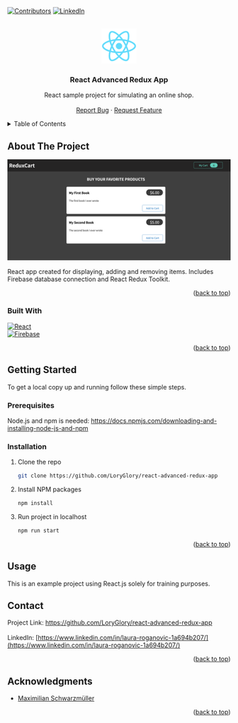 <!-- Improved compatibility of back to top link: See: https://github.com/othneildrew/Best-README-Template/pull/73 -->
<a name="readme-top"></a>
<!--
*** Thanks for checking out the Best-README-Template. If you have a suggestion
*** that would make this better, please fork the repo and create a pull request
*** or simply open an issue with the tag "enhancement".
*** Don't forget to give the project a star!
*** Thanks again! Now go create something AMAZING! :D
-->



<!-- PROJECT SHIELDS -->
<!--
*** I'm using markdown "reference style" links for readability.
*** Reference links are enclosed in brackets [ ] instead of parentheses ( ).
*** See the bottom of this document for the declaration of the reference variables
*** for contributors-url, forks-url, etc. This is an optional, concise syntax you may use.
*** https://www.markdownguide.org/basic-syntax/#reference-style-links
-->
[![Contributors][contributors-shield]][contributors-url]
[![LinkedIn][linkedin-shield]][linkedin-url]


<!-- PROJECT LOGO -->
<br />
<div align="center">
  <a href="https://github.com/LoryGlory/react-advanced-redux-app
">
    <img src="public/logo192.png" alt="Logo" width="80" height="80">
  </a>

<h3 align="center">React Advanced Redux App</h3>

  <p align="center">
    React sample project for simulating an online shop.
    <br />
    <br />
    <a href="https://github.com/LoryGlory/react-advanced-redux-app
">Report Bug</a>
    ·
    <a href="https://github.com/LoryGlory/react-advanced-redux-app
">Request Feature</a>
  </p>
</div>



<!-- TABLE OF CONTENTS -->
<details>
  <summary>Table of Contents</summary>
  <ol>
    <li>
      <a href="#about-the-project">About The Project</a>
      <ul>
        <li><a href="#built-with">Built With</a></li>
      </ul>
    </li>
    <li>
      <a href="#getting-started">Getting Started</a>
      <ul>
        <li><a href="#prerequisites">Prerequisites</a></li>
        <li><a href="#installation">Installation</a></li>
      </ul>
    </li>
    <li><a href="#usage">Usage</a></li> 
    <li><a href="#contact">Contact</a></li>
    <li><a href="#acknowledgments">Acknowledgments</a></li>
  </ol>
</details>



<!-- ABOUT THE PROJECT -->

## About The Project

[![Product Name Screen Shot][product-screenshot]](https://example.com)

React app created for displaying, adding and removing items. Includes Firebase database connection and React Redux Toolkit.
<p align="right">(<a href="#readme-top">back to top</a>)</p>

### Built With

[![React][React.js]][React-url]
<br/>
[![Firebase][Firebase]][Firebase-url]

<p align="right">(<a href="#readme-top">back to top</a>)</p>



<!-- GETTING STARTED -->

## Getting Started

To get a local copy up and running follow these simple steps.

### Prerequisites

Node.js and npm is needed:
[https://docs.npmjs.com/downloading-and-installing-node-js-and-npm
](https://docs.npmjs.com/downloading-and-installing-node-js-and-npm
)

### Installation

1. Clone the repo
   ```sh
   git clone https://github.com/LoryGlory/react-advanced-redux-app

   ```
2. Install NPM packages
   ```sh
   npm install
   ```
3. Run project in localhost
   ```sh
   npm run start
   ```

<p align="right">(<a href="#readme-top">back to top</a>)</p>



<!-- USAGE EXAMPLES -->

## Usage

This is an example project using React.js solely for training purposes.


<!-- Possible additions -->

[//]: # (### Future Additions)

[//]: # ()
[//]: # ()
[//]: # (- [ ] Secure/hide the database connection in code.)

[//]: # (- [ ] Add validation to user input fields for signup.)

[//]: # (- [ ] Add error handling for sign up &#40;now we assume it's always a success&#41;.)

[//]: # (<p align="right">&#40;<a href="#readme-top">back to top</a>&#41;</p>)


<!-- CONTACT -->

## Contact

Project Link: [https://github.com/LoryGlory/react-advanced-redux-app
](https://github.com/LoryGlory/react-advanced-redux-app
)
<br/><br/>
LinkedIn: [https://www.linkedin.com/in/laura-roganovic-1a694b207/](https://www.linkedin.com/in/laura-roganovic-1a694b207/)
<p align="right">(<a href="#readme-top">back to top</a>)</p>


<!-- ACKNOWLEDGMENTS -->

## Acknowledgments

* []() [Maximilian Schwarzmüller ](https://github.com/academind)

<p align="right">(<a href="#readme-top">back to top</a>)</p>



<!-- MARKDOWN LINKS & IMAGES -->
<!-- https://www.markdownguide.org/basic-syntax/#reference-style-links -->

[contributors-shield]: https://img.shields.io/github/contributors/LoryGlory/react-advanced-redux-app.svg?style=for-the-badge

[contributors-url]: https://github.com/LoryGlory/react-advanced-redux-app/graphs/contributors

[forks-shield]: https://img.shields.io/github/forks/LoryGlory/react-advanced-redux-app.svg?style=for-the-badge

[forks-url]: https://github.com/LoryGlory/react-advanced-redux-app/network/members

[stars-shield]: https://img.shields.io/github/stars/LoryGlory/react-advanced-redux-app.svg?style=for-the-badge

[stars-url]: https://github.com/LoryGlory/react-advanced-redux-app/stargazers

[issues-shield]: https://img.shields.io/github/issues/LoryGlory/react-advanced-redux-app.svg?style=for-the-badge

[issues-url]: https://github.com/LoryGlory/react-advanced-redux-app


[license-shield]: https://img.shields.io/github/license/LoryGlory/react-advanced-redux-app.svg?style=for-the-badge

[license-url]: https://github.com/LoryGlory/react-advanced-redux-app/blob/master/LICENSE.txt

[linkedin-shield]: https://img.shields.io/badge/-LinkedIn-black.svg?style=for-the-badge&logo=linkedin&colorB=555

[linkedin-url]: https://www.linkedin.com/in/laura-roganovic-1a694b207/

[product-screenshot]: public/screenshot.png

[Next.js]: https://img.shields.io/badge/next.js-000000?style=for-the-badge&logo=nextdotjs&logoColor=white

[Next-url]: https://nextjs.org/

[React.js]: https://img.shields.io/badge/React-20232A?style=for-the-badge&logo=react&logoColor=61DAFB

[React-url]: https://reactjs.org/

[Vue.js]: https://img.shields.io/badge/Vue.js-35495E?style=for-the-badge&logo=vuedotjs&logoColor=4FC08D

[Vue-url]: https://vuejs.org/

[Angular.io]: https://img.shields.io/badge/Angular-DD0031?style=for-the-badge&logo=angular&logoColor=white

[Angular-url]: https://angular.io/

[Svelte.dev]: https://img.shields.io/badge/Svelte-4A4A55?style=for-the-badge&logo=svelte&logoColor=FF3E00

[Svelte-url]: https://svelte.dev/

[Laravel.com]: https://img.shields.io/badge/Laravel-FF2D20?style=for-the-badge&logo=laravel&logoColor=white

[Laravel-url]: https://laravel.com

[Bootstrap.com]: https://img.shields.io/badge/Bootstrap-563D7C?style=for-the-badge&logo=bootstrap&logoColor=white

[Bootstrap-url]: https://getbootstrap.com

[JQuery.com]: https://img.shields.io/badge/jQuery-0769AD?style=for-the-badge&logo=jquery&logoColor=white

[JQuery-url]: https://jquery.com

[Firebase]: https://img.shields.io/badge/Firebase-039BE5?style=for-the-badge&logo=Firebase&logoColor=white

[Firebase-url]: https://firebase.google.com/

[MongoDB]: https://img.shields.io/badge/MongoDB-%234ea94b.svg?style=for-the-badge&logo=mongodb&logoColor=white

[MongoDB-url]: https://www.mongodb.com/

